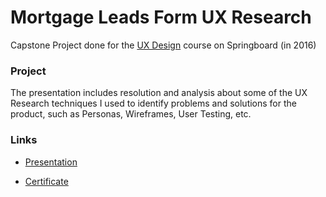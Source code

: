 # Mortgage Leads Form UX Research
Capstone Project done for the [UX Design](https://www.springboard.com/workshops/ux-design) course on Springboard (in 2016)

### Project

The presentation includes resolution and analysis about some of the UX Research techniques I used to identify problems and solutions for the product, such as Personas, Wireframes, User Testing, etc.

### Links

- [Presentation](https://florantara.github.io/ux-project)

- [Certificate](https://drive.google.com/file/d/0B0xatHDtNoI8ZFU2T0czZ0hCV0E/view?usp=sharing)

